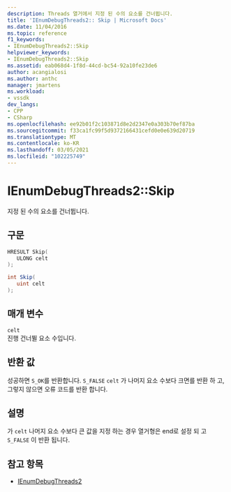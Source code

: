 ```yaml
---
description: Threads 열거에서 지정 된 수의 요소를 건너뜁니다.
title: 'IEnumDebugThreads2:: Skip | Microsoft Docs'
ms.date: 11/04/2016
ms.topic: reference
f1_keywords:
- IEnumDebugThreads2::Skip
helpviewer_keywords:
- IEnumDebugThreads2::Skip
ms.assetid: eab068d4-1f8d-44cd-bc54-92a10fe23de6
author: acangialosi
ms.author: anthc
manager: jmartens
ms.workload:
- vssdk
dev_langs:
- CPP
- CSharp
ms.openlocfilehash: ee92b01f2c103871d8e2d2347e0a303b70ef87ba
ms.sourcegitcommit: f33ca1fc99f5d9372166431cefd0e0e639d20719
ms.translationtype: MT
ms.contentlocale: ko-KR
ms.lasthandoff: 03/05/2021
ms.locfileid: "102225749"
---
```

# <a name="ienumdebugthreads2skip"></a>IEnumDebugThreads2::Skip
지정 된 수의 요소를 건너뜁니다.

## <a name="syntax"></a>구문

```cpp
HRESULT Skip(
   ULONG celt
);
```

```csharp
int Skip(
   uint celt
);
```

## <a name="parameters"></a>매개 변수
`celt`\
진행 건너뛸 요소 수입니다.

## <a name="return-value"></a>반환 값
 성공하면 `S_OK`를 반환합니다. `S_FALSE` `celt` 가 나머지 요소 수보다 크면를 반환 하 고, 그렇지 않으면 오류 코드를 반환 합니다.

## <a name="remarks"></a>설명
 가 `celt` 나머지 요소 수보다 큰 값을 지정 하는 경우 열거형은 end로 설정 되 고 `S_FALSE` 이 반환 됩니다.

## <a name="see-also"></a>참고 항목
- [IEnumDebugThreads2](../../../extensibility/debugger/reference/ienumdebugthreads2.md)
